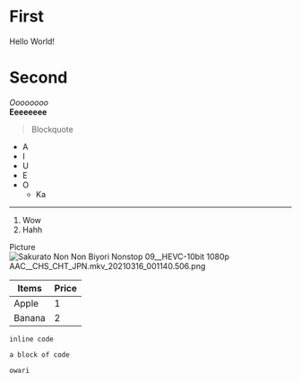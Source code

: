 # First

Hello World!

# Second

*Oooooooo*  
**Eeeeeeee**

>Blockquote

- A
- I
- U
- E
- O
  - Ka

***

1. Wow
2. Hahh

Picture
![_Sakurato_ Non Non Biyori Nonstop _09__HEVC-10bit 1080p AAC__CHS_CHT_JPN_.mkv_20210316_001140.506.png](https://i.loli.net/2021/03/24/RebJlHdfxgoDjun.png)

|Items|Price|
|-----|-----|
|Apple|1|
|Banana|2|

`inline code`  
```
a block of code

owari
```
